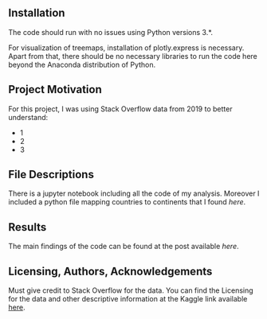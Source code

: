 ## Installation
The code should run with no issues using Python versions 3.*.

For visualization of treemaps, installation of plotly.express is necessary. Apart from that, there should be no necessary libraries to run the code here beyond the Anaconda distribution of Python. 

## Project Motivation
For this project, I was using Stack Overflow data from 2019 to better understand: 
- 1
- 2
- 3

## File Descriptions
There is a jupyter notebook including all the code of my analysis. Moreover I included a python file mapping countries to continents that I found _here_.

## Results
The main findings of the code can be found at the post available _here_.

## Licensing, Authors, Acknowledgements
Must give credit to Stack Overflow for the data. You can find the Licensing for the data and other descriptive information at the Kaggle link available [here](https://www.kaggle.com/mchirico/stack-overflow-developer-survey-results-2019).
